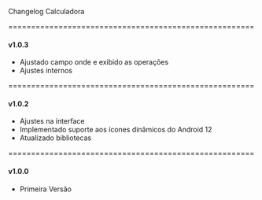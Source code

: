 Changelog Calculadora

======================================================
#### v1.0.3
- Ajustado campo onde e exibido as operações
- Ajustes internos

======================================================
#### v1.0.2
- Ajustes na interface
- Implementado suporte aos ícones dinâmicos do Android 12
- Atualizado bibliotecas

======================================================
#### v1.0.0
- Primeira Versão